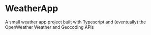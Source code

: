 # WeatherApp
A small weather app project built with Typescript and (eventually) the OpenWeather Weather and Geocoding APIs
